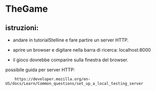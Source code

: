 # TheGame

## istruzioni: 

- andare in tutorialStelline e fare partire un server HTTP.
- aprire un browser e digitare nella barra di ricerca:
		localhost:8000

- il gioco dovrebbe comparire sulla finestra del browser.

possibile guida per server HTTP: 
		
		https://developer.mozilla.org/en-US/docs/Learn/Common_questions/set_up_a_local_testing_server